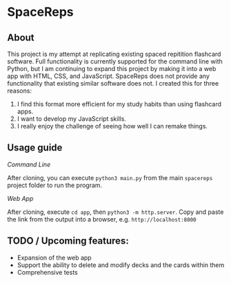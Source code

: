 # SpaceReps
## About
This project is my attempt at replicating existing spaced repitition flashcard software. Full functionality is currently supported for the command line with Python, but I am continuing to expand this project by making it into a web app with HTML, CSS, and JavaScript. SpaceReps does not provide any functionality that existing similar software does not. I created this for three reasons:
1. I find this format more efficient for my study habits than using flashcard apps.
2. I want to develop my JavaScript skills.
3. I really enjoy the challenge of seeing how well I can remake things.

## Usage guide
*Command Line*

After cloning, you can execute `python3 main.py` from the main `spacereps` project folder to run the program.

*Web App*

After cloning, execute `cd app`, then `python3 -m http.server`. Copy and paste the link from the output into a browser, e.g.
`http://localhost:8000`

## TODO / Upcoming features:
- Expansion of the web app
- Support the ability to delete and modify decks and the cards within them
- Comprehensive tests

